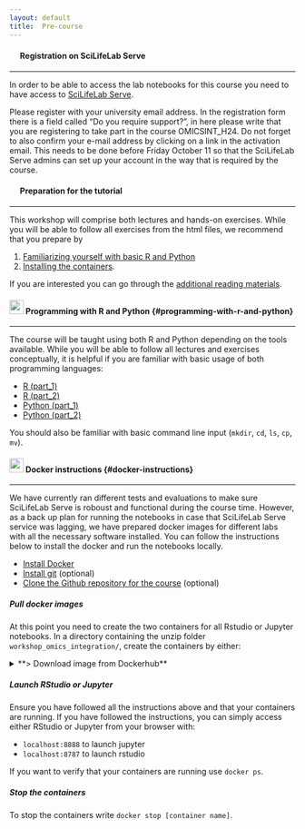 ```yaml
---
layout: default
title:  Pre-course
---
```


#### <img border="0" src="https://www.svgrepo.com/show/529862/server-path.svg" width="15" height="15"> Registration on SciLifeLab Serve
***

In order to be able to access the lab notebooks for this course you need to have access to [SciLifeLab Serve](https://serve.scilifelab.se). 

Please register with your university email address. In the registration form there is a field called “Do you require support?”, in here please write that you are registering to take part in the course OMICSINT_H24. Do not forget to also confirm your e-mail address by clicking on a link in the activation email. This needs to be done before Friday October 11 so that the SciLifeLab Serve admins can set up your account in the way that is required by the course.

#### <img border="0" src="https://www.svgrepo.com/show/26916/book.svg" width="15" height="15"> Preparation for the tutorial
***

This workshop will comprise both lectures and hands-on exercises. While you will be able to follow all exercises from the html files, we recommend that you prepare by 

1. [Familiarizing yourself with basic R and Python](#programming-with-r-and-python)
2. [Installing the containers](#docker-instructions).

If you are interested you can go through the [additional reading materials][5].

#### <img border="0" src="https://www.svgrepo.com/show/7421/computer.svg" width="25" height="25"> Programming with R and Python {#programming-with-r-and-python}
***

The course will be taught using both R and Python depending on the tools available. While you will be able to follow all lectures and exercises conceptually, it is helpful if you are familiar with basic usage of both programming languages:

- [R (part_1)](https://swcarpentry.github.io/r-novice-inflammation/)
- [R (part_2)](http://swcarpentry.github.io/r-novice-gapminder/)
- [Python (part_1)](https://swcarpentry.github.io/python-novice-inflammation/)
- [Python (part_2)](http://swcarpentry.github.io/python-novice-gapminder/)

You should also be familiar with basic command line input (`mkdir`, `cd`, `ls`, `cp`, `mv`).

#### <img border="0" src="https://www.svgrepo.com/show/303231/docker-logo.svg" width="25" height="25"> Docker instructions {#docker-instructions}
***

We have currently ran different tests and evaluations to make sure SciLifeLab Serve is roboust and functional during the course time. However, as a back up plan for running the notebooks in case that SciLifeLab Serve service was lagging, we have prepared docker images for different labs with all the necessary software installed. You can follow the instructions below to install the docker and run the notebooks locally.

- [Install Docker](https://docs.docker.com/get-docker/)
- [Install git](https://git-scm.com/book/en/v2/Getting-Started-Installing-Git) (optional)
- [Clone the Github repository for the course](https://github.com/NBISweden/workshop_omics_integration/tree/OMICSINT_H24) (optional)

##### Pull docker images

At this point you need to create the two containers for all Rstudio or Jupyter notebooks. In a directory containing the unzip folder `workshop_omics_integration/`, create the containers by either:

<details>
  <summary markdown="span">**> Download image from Dockerhub** </summary>

  Select the approprtiate lab from [dockerhub repo](https://hub.docker.com/repository/docker/rasoolsnbis/omicsint_h24/tags), pull and run the images.

  ```
  ########### For example for GSA and UMAP labs ###########
  # cd to your desired directory
  docker pull rasoolsnbis/omicsint_h24:session_gsa_amd_v.h24.a1ae0fc
  docker pull rasoolsnbis/omicsint_h24:session_ml_umap_data_integration_amd_v.h24.b327560adfd4536832cbc2fe7451468ee55b6188

  # for Jupyter lab use the following command
  docker run --rm --platform=linux/amd64 -d -p 8888:8888/tcp rasoolsnbis/omicsint_h24:session_ml_umap_data_integration_amd_v.h24.b327560adfd4536832cbc2fe7451468ee55b6188

  # for Rstudio lab use the following command
  docker run --rm --platform=linux/amd64 -d -p 8787:8787/tcp rasoolsnbis/omicsint_h24:session_gsa_amd_v.h24.a1ae0fc
  ```
</details>

##### Launch RStudio or Jupyter

Ensure you have followed all the instructions above and that your containers are running. If you have followed the instructions, you can simply access either RStudio or Jupyter from your browser with:
- `localhost:8888` to launch jupyter
- `localhost:8787` to launch rstudio

If you want to verify that your containers are running use `docker ps`.

##### Stop the containers
To stop the containers write `docker stop [container name]`.


[2]: https://datacarpentry.org/genomics-r-intro/
[3]: https://datacarpentry.org/python-ecology-lesson/
[4]: https://nbisweden.github.io/workshop-python/ht19/
[5]: reading_materials.html
[6]: https://nbisweden.github.io/workshop-r/
